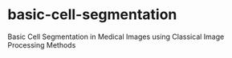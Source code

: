# basic-cell-segmentation
Basic Cell Segmentation in Medical Images using Classical Image Processing Methods

